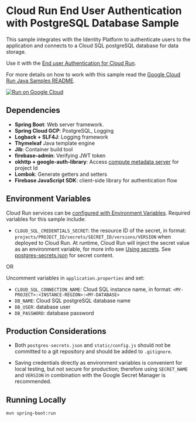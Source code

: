 # Cloud Run End User Authentication with PostgreSQL Database Sample

This sample integrates with the Identity Platform to authenticate users to the
application and connects to a Cloud SQL postgreSQL database for data storage.

Use it with the [End user Authentication for Cloud Run](http://cloud.google.com/run/docs/tutorials/identity-platform).

For more details on how to work with this sample read the [Google Cloud Run Java Samples README](https://github.com/GoogleCloudPlatform/java-docs-samples/tree/main/run).

[![Run on Google Cloud](https://deploy.cloud.run/button.svg)](https://deploy.cloud.run/)

## Dependencies

* **Spring Boot**: Web server framework.
* **Spring Cloud GCP**: PostgreSQL, Logging
* **Logback + SLF4J**: Logging framework  
* **Thymeleaf** Java template engine
* **Jib**: Container build tool
* **firebase-admin**: Verifying JWT token
* **okhttp + google-auth-library**: Access [compute metadata server](https://cloud.google.com/compute/docs/storing-retrieving-metadata) for project Id
* **Lombok**: Generate getters and setters
* **Firebase JavaScript SDK**: client-side library for authentication flow

## Environment Variables

Cloud Run services can be [configured with Environment Variables](https://cloud.google.com/run/docs/configuring/environment-variables).
Required variables for this sample include:

* `CLOUD_SQL_CREDENTIALS_SECRET`: the resource ID of the secret, in format: `projects/PROJECT_ID/secrets/SECRET_ID/versions/VERSION` when deployed to Cloud Run. At runtime, Cloud Run will inject the secret value as an environment variable, for more info see [Using secrets](https://cloud.google.com/run/docs/configuring/secrets#command-line). See [postgres-secrets.json](postgres-secrets.json) for secret content.

OR

Uncomment variables in `application.properties` and set:
* `CLOUD_SQL_CONNECTION_NAME`: Cloud SQL instance name, in format: `<MY-PROJECT>:<INSTANCE-REGION>:<MY-DATABASE>`
* `DB_NAME`: Cloud SQL postgreSQL database name
* `DB_USER`: database user
* `DB_PASSWORD`: database password

## Production Considerations

* Both `postgres-secrets.json` and `static/config.js` should not be committed to
  a git repository and should be added to `.gitignore`.

* Saving credentials directly as environment variables is convenient for local testing,
  but not secure for production; therefore using `SECRET_NAME` and `VERSION`
  in combination with the Google Secret Manager is recommended.  

## Running Locally

```
mvn spring-boot:run
```
